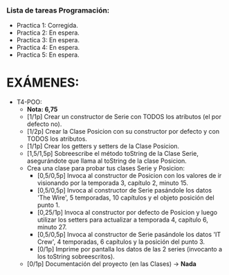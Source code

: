 ### Lista de tareas Programación:
* Practica 1: Corregida.
* Practica 2: En espera.
* Practica 3: En espera.
* Practica 4: En espera.
* Practica 5: En espera.

# EXÁMENES:
+ T4-POO:
  + **Nota: 6,75**
  + [1/1p] Crear un constructor de Serie con TODOS los atributos (el por defecto no).
  + [1/2p] Crear la Clase Posicion con su constructor por defecto y con TODOS los atributos.
  + [1/1p] Crear los getters y setters de la Clase Posicion.
  + [1,5/1,5p] Sobreescribe el método toString de la Clase Serie, asegurándote que llama al toString de la clase Posicion.
  + Crea una clase para probar tus clases Serie y Posicion:
	+ [0,5/0,5p] Invoca al constructor de Posicion con los valores de ir visionando por la temporada 3, capítulo 2, minuto 15.
	+ [0,5/0,5p] Invoca al constructor de Serie pasándole los datos 'The Wire', 5 temporadas, 10 capítulos y el objeto posición del punto 1.
	+ [0,25/1p] Invoca al constructor por defecto de Posicion y luego utilizar los setters para actualizar a temporada 4, capítulo 6, minuto 27.
	+ [0,5/0,5p] Invoca al constructor de Serie pasándole los datos 'IT Crew', 4 temporadas, 6 capítulos y la posición del punto 3.
	+ [0/1p] Imprime por pantalla los datos de las 2 series (invocanto a los toString sobreescritos).
  + [0/1p] Documentación del proyecto (en las Clases) -> **Nada**
